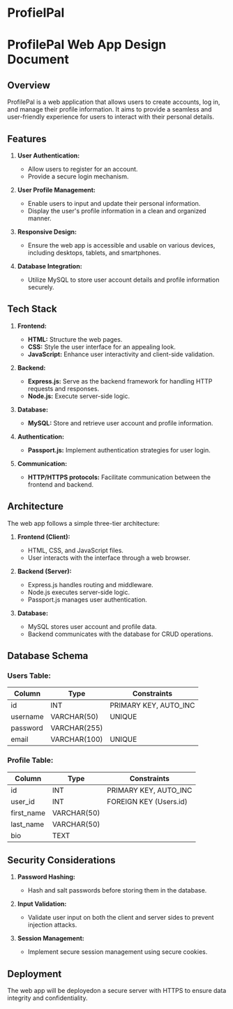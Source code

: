 # ProfielPal

# ProfilePal Web App Design Document

## Overview

ProfilePal is a web application that allows users to create accounts, log in, and manage their profile information. It aims to provide a seamless and user-friendly experience for users to interact with their personal details.

## Features

1. **User Authentication:**
   - Allow users to register for an account.
   - Provide a secure login mechanism.

2. **User Profile Management:**
   - Enable users to input and update their personal information.
   - Display the user's profile information in a clean and organized manner.

3. **Responsive Design:**
   - Ensure the web app is accessible and usable on various devices, including desktops, tablets, and smartphones.

4. **Database Integration:**
   - Utilize MySQL to store user account details and profile information securely.

## Tech Stack

1. **Frontend:**
   - **HTML:** Structure the web pages.
   - **CSS:** Style the user interface for an appealing look.
   - **JavaScript:** Enhance user interactivity and client-side validation.

2. **Backend:**
   - **Express.js:** Serve as the backend framework for handling HTTP requests and responses.
   - **Node.js:** Execute server-side logic.

3. **Database:**
   - **MySQL:** Store and retrieve user account and profile information.

4. **Authentication:**
   - **Passport.js:** Implement authentication strategies for user login.

5. **Communication:**
   - **HTTP/HTTPS protocols:** Facilitate communication between the frontend and backend.

## Architecture

The web app follows a simple three-tier architecture:

1. **Frontend (Client):**
   - HTML, CSS, and JavaScript files.
   - User interacts with the interface through a web browser.

2. **Backend (Server):**
   - Express.js handles routing and middleware.
   - Node.js executes server-side logic.
   - Passport.js manages user authentication.

3. **Database:**
   - MySQL stores user account and profile data.
   - Backend communicates with the database for CRUD operations.

## Database Schema

### Users Table:

| Column      | Type         | Constraints           |
|-------------|--------------|-----------------------|
| id          | INT          | PRIMARY KEY, AUTO_INC |
| username    | VARCHAR(50)  | UNIQUE                |
| password    | VARCHAR(255) |                       |
| email       | VARCHAR(100) | UNIQUE                |

### Profile Table:

| Column      | Type         | Constraints           |
|-------------|--------------|-----------------------|
| id          | INT          | PRIMARY KEY, AUTO_INC |
| user_id     | INT          | FOREIGN KEY (Users.id)|
| first_name  | VARCHAR(50)  |                       |
| last_name   | VARCHAR(50)  |                       |
| bio         | TEXT         |                       |

## Security Considerations

1. **Password Hashing:**
   - Hash and salt passwords before storing them in the database.

2. **Input Validation:**
   - Validate user input on both the client and server sides to prevent injection attacks.

3. **Session Management:**
   - Implement secure session management using secure cookies.

## Deployment
The web app will be deployedon a secure server with HTTPS to ensure data integrity and confidentiality.
